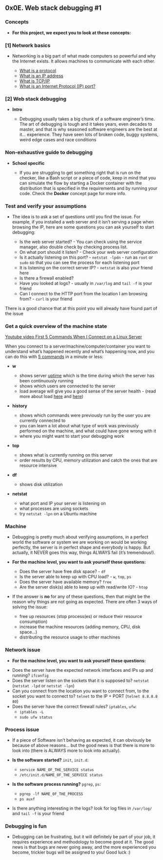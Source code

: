 ## 0x0E. Web stack debugging #1

### Concepts

* **For this project, we expect you to look at these concepts:**

### [1] Network basics

* Networking is a big part of what made computers so powerful and why the Internet exists. It allows machines to communicate with each other.

	- [What is a protocol](https://www.techtarget.com/searchnetworking/definition/protocol)
	- [What is an IP address](https://computer.howstuffworks.com/internet/basics/what-is-an-ip-address.htm)
	- [What is TCP/IP](https://www.avast.com/c-what-is-tcp-ip#)
	- [What is an Internet Protocol (IP) port?](https://www.lifewire.com/port-numbers-on-computer-networks-817939)

### [2] Web stack debugging

* **Intro**

	- Debugging usually takes a big chunk of a software engineer’s time. The art of debugging is tough and it takes years, even decades to master, and that is why seasoned software engineers are the best at it… experience. They have seen lots of broken code, buggy systems, weird edge cases and race conditions

### Non-exhaustive guide to debugging

* **School specific**

	- If you are struggling to get something right that is run on the checker, like a Bash script or a piece of code, keep in mind that you can simulate the flow by starting a Docker container with the distribution that is specified in the requirements and by running your code. Check the **Docker** concept page for more info.

### Test and verify your assumptions

* The idea is to ask a set of questions until you find the issue. For example, if you installed a web server and it isn’t serving a page when browsing the IP, here are some questions you can ask yourself to start debugging:

	- Is the web server started? - You can check using the service manager, also double check by checking process list.
	- On what port should it listen? - Check your web server configuration
	- Is it actually listening on this port? - `netstat -lpdn` - run as `root` or `sudo` so that you can see the process for each listening port
	- It is listening on the correct server IP? - `netstat` is also your friend here
	- Is there a firewall enabled?
	- Have you looked at logs? - usually in `/var/log` and `tail -f` is your friend
	- Can I connect to the HTTP port from the location I am browsing from? - `curl` is your friend

There is a good chance that at this point you will already have found part of the issue

### Get a quick overview of the machine state

[Youtube video First 5 Commands When I Connect on a Linux Server](https://www.youtube.com/watch?v=1_gqlbADaAw)

When you connect to a server/machine/computer/container you want to understand what’s happened recently and what’s happening now, and you can do this with [5 commands](https://www.linux.com/training-tutorials/first-5-commands-when-i-connect-linux-server/) in a minute or less:

* **w**

	- shows server [uptime](https://www.techtarget.com/whatis/definition/uptime-and-downtime) which is the time during which the server has been continuously running
	- shows which users are connected to the server
	- load average will give you a good sense of the server health - (read more about load [here](https://scoutapm.com/blog/understanding-load-averages) and [here](https://www.brendangregg.com/blog/2017-08-08/linux-load-averages.html))

* **history**

	- shows which commands were previously run by the user you are currently connected to
	- you can learn a lot about what type of work was previously performed on the machine, and what could have gone wrong with it
	- where you might want to start your debugging work

* **top**

	- shows what is currently running on this server
	- order results by CPU, memory utilization and catch the ones that are resource intensive

* **df**

	- shows disk utilization

* **netstat**

	- what port and IP your server is listening on
	- what processes are using sockets
	- try `netstat -lpn` on a Ubuntu machine

### Machine

- Debugging is pretty much about verifying assumptions, in a perfect world the software or system we are working on would be working perfectly, the server is in perfect shape and everybody is happy. But actually, it NEVER goes this way, things ALWAYS fail (it’s tremendous!).

* **For the machine level, you want to ask yourself these questions:**

	- Does the server have free disk space? - `df`
	- Is the server able to keep up with CPU load? - `w`, `top`, `ps`
	- Does the server have available memory? `free`
	- Are the server disk(s) able to keep up with read/write IO? - `htop`

* If the answer is **no** for any of these questions, then that might be the reason why things are not going as expected. There are often 3 ways of solving the issue:

	- free up resources (stop process(es) or reduce their resource consumption)
	- increase the machine resources (adding memory, CPU, disk space…)
	- distributing the resource usage to other machines

### Network issue

* **For the machine level, you want to ask yourself these questions:**

 - Does the server have the expected network interfaces and IPs up and running? `ifconfig`
 - Does the server listen on the sockets that it is supposed to? `netstat` (`netstat -lpd` or `netstat -lpn`)
 - Can you connect from the location you want to connect from, to the socket you want to connect to? `telnet` to the IP + PORT (`telnet 8.8.8.8 80`)
 - Does the server have the correct firewall rules? `iptables`, `ufw`:
    - `iptables -L`
    - `sudo ufw status`

### Process issue

* If a piece of Software isn’t behaving as expected, it can obviously be because of above reasons… but the good news is that there is more to look into (there is ALWAYS more to look into actually).

 * **Is the software started?** `init`, `init.d`:
    - `service NAME_OF_THE_SERVICE status`
    - `/etc/init.d/NAME_OF_THE_SERVICE status`

 * **Is the software process running?** `pgrep`, `ps`:
    - `pgrep -lf NAME_OF_THE_PROCESS`
    - `ps auxf`

* Is there anything interesting in the logs? look for log files in `/var/log/` and `tail -f` is your friend

### Debugging is fun

- Debugging can be frustrating, but it will definitely be part of your job, it requires experience and methodology to become good at it. The good news is that bugs are never going away, and the more experienced you become, trickier bugs will be assigned to you! Good luck :)


